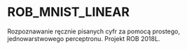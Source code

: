 # ROB_MNIST_LINEAR
Rozpoznawanie ręcznie pisanych cyfr za pomocą prostego, jednowarstwowego perceptronu. Projekt ROB 2018L. 
